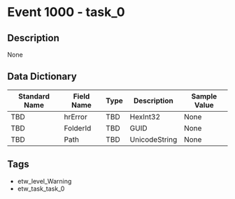 # Event 1000 - task_0

## Description
None

## Data Dictionary
|Standard Name|Field Name|Type|Description|Sample Value|
|---|---|---|---|---|
|TBD|hrError|TBD|HexInt32|None|None|
|TBD|FolderId|TBD|GUID|None|None|
|TBD|Path|TBD|UnicodeString|None|None|

## Tags
* etw_level_Warning
* etw_task_task_0